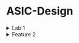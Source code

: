 # ASIC-Design

<details>
  <summary>Lab 1</summary>
  <p>Here we made a C file and ran it to calculate the sum of numbers from 1 to n.</p>
  <img src="https://github.com/user-attachments/assets/b2636e98-d5af-4fd3-9add-678d7f3f5112" alt="1st Screenshot">
  
  <img src="https://github.com/user-attachments/assets/dd7158f5-54ac-4786-a0a9-b1b78e3c5c46">
</details>

<details>
  <summary>Feature 2</summary>
  <p>Description of Feature 2.</p>
  <img src="images/screenshot2.png" alt="Feature 2 Screenshot">
</details>
